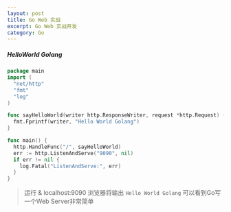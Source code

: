 ```yaml
---
layout: post
title: Go Web 实战 
excerpt: Go Web 实战开发
category: Go
---
```


##### HelloWorld Golang

```go
package main
import (
  "net/http"
  "fmt"
  "log"
)

func sayHelloWorld(writer http.ResponseWriter, request *http.Request) {
  fmt.Fprintf(writer, "Hello World Golang")
}

func main() {
  http.HandleFunc("/", sayHelloWorld)
  err := http.ListenAndServe("9090", nil)
  if err != nil {
    log.Fatal("ListenAndServe:", err)
  }
}
```

> 运行 & localhost:9090  浏览器将输出 `Hello World Golang` 可以看到Go写一个Web Server非常简单
